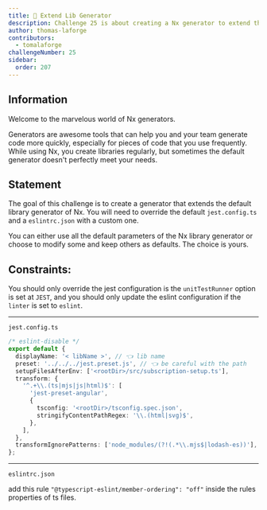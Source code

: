 ```yaml
---
title: 🔴 Extend Lib Generator
description: Challenge 25 is about creating a Nx generator to extend the built-in Library Generator
author: thomas-laforge
contributors:
  - tomalaforge
challengeNumber: 25
sidebar:
  order: 207
---
```


## Information

Welcome to the marvelous world of Nx generators.

Generators are awesome tools that can help you and your team generate code more quickly, especially for pieces of code that you use frequently. While using Nx, you create libraries regularly, but sometimes the default generator doesn't perfectly meet your needs.

## Statement

The goal of this challenge is to create a generator that extends the default library generator of Nx. You will need to override the default `jest.config.ts` and a `eslintrc.json` with a custom one.

You can either use all the default parameters of the Nx library generator or choose to modify some and keep others as defaults. The choice is yours.

## Constraints:

You should only override the jest configuration is the `unitTestRunner` option is set at `JEST`, and you should only update the eslint configuration if the `linter` is set to `eslint`.

---

`jest.config.ts`

```ts
/* eslint-disable */
export default {
  displayName: '< libName >', // 👈 lib name
  preset: '../../../jest.preset.js', // 👈 be careful with the path
  setupFilesAfterEnv: ['<rootDir>/src/subscription-setup.ts'],
  transform: {
    '^.+\\.(ts|mjs|js|html)$': [
      'jest-preset-angular',
      {
        tsconfig: '<rootDir>/tsconfig.spec.json',
        stringifyContentPathRegex: '\\.(html|svg)$',
      },
    ],
  },
  transformIgnorePatterns: ['node_modules/(?!(.*\\.mjs$|lodash-es))'],
};
```

---

`eslintrc.json`

add this rule `"@typescript-eslint/member-ordering": "off"` inside the rules properties of ts files.
